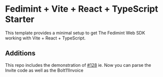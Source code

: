 # Fedimint + Vite + React + TypeScript Starter

This template provides a minimal setup to get The Fedimint Web SDK working with Vite + React + TypeScript.

## Additions 

This repo includes the demonstration of [#128](https://github.com/fedimint/fedimint-web-sdk/pull/128) ie. Now you can parse the Invite code as well as the Bolt11Invoice
